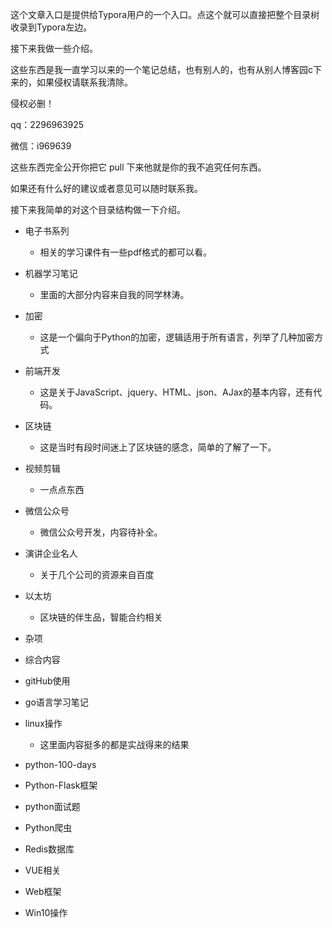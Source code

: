 这个文章入口是提供给Typora用户的一个入口。点这个就可以直接把整个目录树收录到Typora左边。

接下来我做一些介绍。

这些东西是我一直学习以来的一个笔记总结，也有别人的，也有从别人博客园c下来的，如果侵权请联系我清除。

侵权必删！

qq：2296963925

微信：i969639

这些东西完全公开你把它 pull 下来他就是你的我不追究任何东西。

如果还有什么好的建议或者意见可以随时联系我。

接下来我简单的对这个目录结构做一下介绍。

- 电子书系列
  
  - 相关的学习课件有一些pdf格式的都可以看。
- 机器学习笔记
  
  - 里面的大部分内容来自我的同学林涛。
- 加密
  
  - 这是一个偏向于Python的加密，逻辑适用于所有语言，列举了几种加密方式
- 前端开发

  - 这是关于JavaScript、jquery、HTML、json、AJax的基本内容，还有代码。
- 区块链
  - 这是当时有段时间迷上了区块链的感念，简单的了解了一下。
- 视频剪辑
  - 一点点东西

- 微信公众号
  - 微信公众号开发，内容待补全。
- 演讲企业名人
  - 关于几个公司的资源来自百度
- 以太坊
  - 区块链的伴生品，智能合约相关
- 杂项
- 综合内容
- gitHub使用
- go语言学习笔记
- linux操作
  - 这里面内容挺多的都是实战得来的结果
- python-100-days
- Python-Flask框架
- python面试题
- Python爬虫
- Redis数据库
- VUE相关
- Web框架
- Win10操作